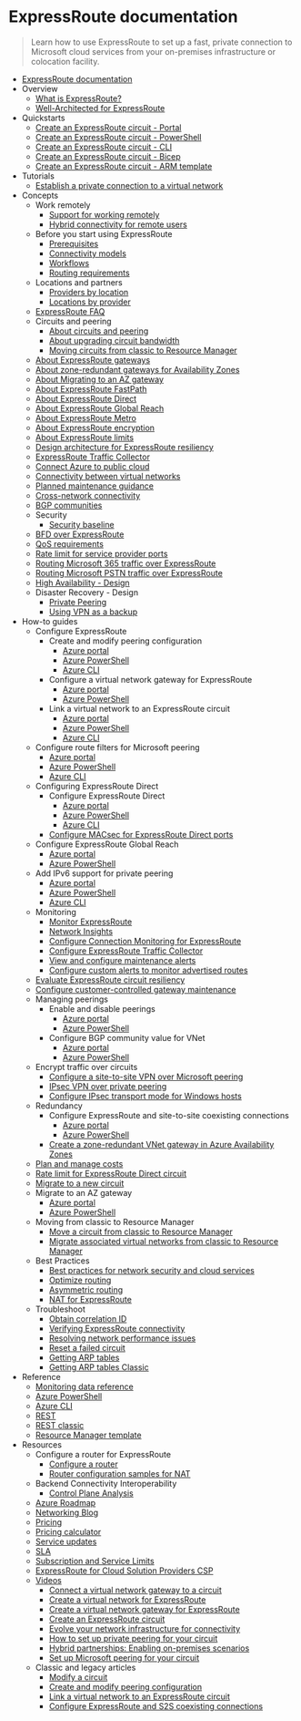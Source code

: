 # ExpressRoute documentation
> Learn how to use ExpressRoute to set up a fast, private connection to Microsoft cloud services from your on-premises infrastructure or colocation facility.
  - [ExpressRoute documentation](https://learn.microsoft.com/en-us/azure/expressroute/)
  - Overview
    - [What is ExpressRoute?](https://learn.microsoft.com/en-us/azure/expressroute/expressroute-introduction)
    - [Well-Architected for ExpressRoute](https://learn.microsoft.com/azure/well-architected/service-guides/azure-expressroute)
  - Quickstarts
    - [Create an ExpressRoute circuit - Portal](https://learn.microsoft.com/en-us/azure/expressroute/expressroute-howto-circuit-portal-resource-manager)
    - [Create an ExpressRoute circuit - PowerShell](https://learn.microsoft.com/en-us/azure/expressroute/expressroute-howto-circuit-arm)
    - [Create an ExpressRoute circuit - CLI](https://learn.microsoft.com/en-us/azure/expressroute/howto-circuit-cli)
    - [Create an ExpressRoute circuit - Bicep](https://learn.microsoft.com/en-us/azure/expressroute/quickstart-create-expressroute-vnet-bicep)
    - [Create an ExpressRoute circuit - ARM template](https://learn.microsoft.com/en-us/azure/expressroute/quickstart-create-expressroute-vnet-template)
  - Tutorials
    - [Establish a private connection to a virtual network](https://learn.microsoft.com/en-us/azure/expressroute/configure-expressroute-private-peering)
  - Concepts
    - Work remotely
      - [Support for working remotely](https://learn.microsoft.com/en-us/azure/networking/working-remotely-support?toc=/azure/expressroute/toc.json)
      - [Hybrid connectivity for remote users](https://learn.microsoft.com/en-us/azure/expressroute/work-remotely-support)
    - Before you start using ExpressRoute
      - [Prerequisites](https://learn.microsoft.com/en-us/azure/expressroute/expressroute-prerequisites)
      - [Connectivity models](https://learn.microsoft.com/en-us/azure/expressroute/expressroute-connectivity-models)
      - [Workflows](https://learn.microsoft.com/en-us/azure/expressroute/expressroute-workflows)
      - [Routing requirements](https://learn.microsoft.com/en-us/azure/expressroute/expressroute-routing)
    - Locations and partners
      - [Providers by location](https://learn.microsoft.com/en-us/azure/expressroute/expressroute-locations-providers)
      - [Locations by provider](https://learn.microsoft.com/en-us/azure/expressroute/expressroute-locations)
    - [ExpressRoute FAQ](https://learn.microsoft.com/en-us/azure/expressroute/expressroute-faqs)
    - Circuits and peering
      - [About circuits and peering](https://learn.microsoft.com/en-us/azure/expressroute/expressroute-circuit-peerings)
      - [About upgrading circuit bandwidth](https://learn.microsoft.com/en-us/azure/expressroute/about-upgrade-circuit-bandwidth)
      - [Moving circuits from classic to Resource Manager](https://learn.microsoft.com/en-us/azure/expressroute/expressroute-move)
    - [About ExpressRoute gateways](https://learn.microsoft.com/en-us/azure/expressroute/expressroute-about-virtual-network-gateways)
    - [About zone-redundant gateways for Availability Zones](https://learn.microsoft.com/en-us/azure/vpn-gateway/about-zone-redundant-vnet-gateways?toc=/azure/expressroute/toc.json)
    - [About Migrating to an AZ gateway](https://learn.microsoft.com/en-us/azure/expressroute/gateway-migration)
    - [About ExpressRoute FastPath](https://learn.microsoft.com/en-us/azure/expressroute/about-fastpath)
    - [About ExpressRoute Direct](https://learn.microsoft.com/en-us/azure/expressroute/expressroute-erdirect-about)
    - [About ExpressRoute Global Reach](https://learn.microsoft.com/en-us/azure/expressroute/expressroute-global-reach)
    - [About ExpressRoute Metro](https://learn.microsoft.com/en-us/azure/expressroute/metro)
    - [About ExpressRoute encryption](https://learn.microsoft.com/en-us/azure/expressroute/expressroute-about-encryption)
    - [About ExpressRoute limits](https://learn.microsoft.com/en-us/azure/azure-resource-manager/management/azure-subscription-service-limits?toc=/azure/expressroute/toc.json)
    - [Design architecture for ExpressRoute resiliency](https://learn.microsoft.com/en-us/azure/expressroute/design-architecture-for-resiliency)
    - [ExpressRoute Traffic Collector](https://learn.microsoft.com/en-us/azure/expressroute/traffic-collector)
    - [Connect Azure to public cloud](https://learn.microsoft.com/en-us/azure/expressroute/expressroute-connect-azure-to-public-cloud)
    - [Connectivity between virtual networks](https://learn.microsoft.com/en-us/azure/expressroute/virtual-network-connectivity-guidance)
    - [Planned maintenance guidance](https://learn.microsoft.com/en-us/azure/expressroute/planned-maintenance)
    - [Cross-network connectivity](https://learn.microsoft.com/en-us/azure/expressroute/cross-network-connectivity)
    - [BGP communities](https://learn.microsoft.com/en-us/azure/expressroute/bgp-communities)
    - Security
      - [Security baseline](https://learn.microsoft.com/security/benchmark/azure/baselines/expressroute-security-baseline?toc=/azure/expressroute/TOC.json)
    - [BFD over ExpressRoute](https://learn.microsoft.com/en-us/azure/expressroute/expressroute-bfd)
    - [QoS requirements](https://learn.microsoft.com/en-us/azure/expressroute/expressroute-qos)
    - [Rate limit for service provider ports](https://learn.microsoft.com/en-us/azure/expressroute/provider-rate-limit)
    - [Routing Microsoft 365 traffic over ExpressRoute](https://learn.microsoft.com/microsoft-365/enterprise/azure-expressroute?toc=/azure/expressroute/TOC.json)
    - [Routing Microsoft PSTN traffic over ExpressRoute](https://learn.microsoft.com/en-us/azure/expressroute/using-expressroute-for-microsoft-pstn)
    - [High Availability - Design](https://learn.microsoft.com/en-us/azure/expressroute/designing-for-high-availability-with-expressroute)
    - Disaster Recovery - Design
      - [Private Peering](https://learn.microsoft.com/en-us/azure/expressroute/designing-for-disaster-recovery-with-expressroute-privatepeering)
      - [Using VPN as a backup](https://learn.microsoft.com/en-us/azure/expressroute/use-s2s-vpn-as-backup-for-expressroute-privatepeering)
  - How-to guides
    - Configure ExpressRoute
      - Create and modify peering configuration
        - [Azure portal](https://learn.microsoft.com/en-us/azure/expressroute/expressroute-howto-routing-portal-resource-manager)
        - [Azure PowerShell](https://learn.microsoft.com/en-us/azure/expressroute/expressroute-howto-routing-arm)
        - [Azure CLI](https://learn.microsoft.com/en-us/azure/expressroute/howto-routing-cli)
      - Configure a virtual network gateway for ExpressRoute
        - [Azure portal](https://learn.microsoft.com/en-us/azure/expressroute/expressroute-howto-add-gateway-portal-resource-manager)
        - [Azure PowerShell](https://learn.microsoft.com/en-us/azure/expressroute/expressroute-howto-add-gateway-resource-manager)
      - Link a virtual network to an ExpressRoute circuit
        - [Azure portal](https://learn.microsoft.com/en-us/azure/expressroute/expressroute-howto-linkvnet-portal-resource-manager)
        - [Azure PowerShell](https://learn.microsoft.com/en-us/azure/expressroute/expressroute-howto-linkvnet-arm)
        - [Azure CLI](https://learn.microsoft.com/en-us/azure/expressroute/expressroute-howto-linkvnet-cli)
    - Configure route filters for Microsoft peering
      - [Azure portal](https://learn.microsoft.com/en-us/azure/expressroute/how-to-routefilter-portal)
      - [Azure PowerShell](https://learn.microsoft.com/en-us/azure/expressroute/how-to-routefilter-powershell)
      - [Azure CLI](https://learn.microsoft.com/en-us/azure/expressroute/how-to-routefilter-cli)
    - Configuring ExpressRoute Direct
      - Configure ExpressRoute Direct
        - [Azure portal](https://learn.microsoft.com/en-us/azure/expressroute/how-to-expressroute-direct-portal)
        - [Azure PowerShell](https://learn.microsoft.com/en-us/azure/expressroute/expressroute-howto-erdirect)
        - [Azure CLI](https://learn.microsoft.com/en-us/azure/expressroute/expressroute-howto-expressroute-direct-cli)
      - [Configure MACsec for ExpressRoute Direct ports](https://learn.microsoft.com/en-us/azure/expressroute/expressroute-howto-macsec)
    - Configure ExpressRoute Global Reach
      - [Azure portal](https://learn.microsoft.com/en-us/azure/expressroute/expressroute-howto-set-global-reach-portal)
      - [Azure PowerShell](https://learn.microsoft.com/en-us/azure/expressroute/expressroute-howto-set-global-reach)
    - Add IPv6 support for private peering
      - [Azure portal](https://learn.microsoft.com/en-us/azure/expressroute/expressroute-howto-add-ipv6-portal)
      - [Azure PowerShell](https://learn.microsoft.com/en-us/azure/expressroute/expressroute-howto-add-ipv6-powershell)
      - [Azure CLI](https://learn.microsoft.com/en-us/azure/expressroute/expressroute-howto-add-ipv6-cli)
    - Monitoring
      - [Monitor ExpressRoute](https://learn.microsoft.com/en-us/azure/expressroute/monitor-expressroute)
      - [Network Insights](https://learn.microsoft.com/en-us/azure/expressroute/expressroute-network-insights)
      - [Configure Connection Monitoring for ExpressRoute](https://learn.microsoft.com/en-us/azure/expressroute/how-to-configure-connection-monitor)
      - [Configure ExpressRoute Traffic Collector](https://learn.microsoft.com/en-us/azure/expressroute/how-to-configure-traffic-collector)
      - [View and configure maintenance alerts](https://learn.microsoft.com/en-us/azure/expressroute/maintenance-alerts)
      - [Configure custom alerts to monitor advertised routes](https://learn.microsoft.com/en-us/azure/expressroute/how-to-custom-route-alert)
    - [Evaluate ExpressRoute circuit resiliency](https://learn.microsoft.com/en-us/azure/expressroute/evaluate-circuit-resiliency)
    - [Configure customer-controlled gateway maintenance](https://learn.microsoft.com/en-us/azure/expressroute/customer-controlled-gateway-maintenance)
    - Managing peerings
      - Enable and disable peerings
        - [Azure portal](https://learn.microsoft.com/en-us/azure/expressroute/expressroute-howto-reset-peering-portal)
        - [Azure PowerShell](https://learn.microsoft.com/en-us/azure/expressroute/expressroute-howto-reset-peering)
      - Configure BGP community value for VNet
        - [Azure portal](https://learn.microsoft.com/en-us/azure/expressroute/how-to-configure-custom-bgp-communities-portal)
        - [Azure PowerShell](https://learn.microsoft.com/en-us/azure/expressroute/how-to-configure-custom-bgp-communities)
    - Encrypt traffic over circuits
      - [Configure a site-to-site VPN over Microsoft peering](https://learn.microsoft.com/en-us/azure/expressroute/site-to-site-vpn-over-microsoft-peering)
      - [IPsec VPN over private peering](https://learn.microsoft.com/en-us/azure/vpn-gateway/site-to-site-vpn-private-peering?toc=/azure/expressroute/toc.json)
      - [Configure IPsec transport mode for Windows hosts](https://learn.microsoft.com/en-us/azure/expressroute/expressroute-howto-ipsec-transport-private-windows)
    - Redundancy
      - Configure ExpressRoute and site-to-site coexisting connections
        - [Azure portal](https://learn.microsoft.com/en-us/azure/expressroute/how-to-configure-coexisting-gateway-portal)
        - [Azure PowerShell](https://learn.microsoft.com/en-us/azure/expressroute/expressroute-howto-coexist-resource-manager)
      - [Create a zone-redundant VNet gateway in Azure Availability Zones](https://learn.microsoft.com/en-us/azure/vpn-gateway/create-zone-redundant-vnet-gateway?toc=/azure/expressroute/toc.json)
    - [Plan and manage costs](https://learn.microsoft.com/en-us/azure/expressroute/plan-manage-cost)
    - [Rate limit for ExpressRoute Direct circuit](https://learn.microsoft.com/en-us/azure/expressroute/rate-limit)
    - [Migrate to a new circuit](https://learn.microsoft.com/en-us/azure/expressroute/circuit-migration)
    - Migrate to an AZ gateway
      - [Azure portal](https://learn.microsoft.com/en-us/azure/expressroute/expressroute-howto-gateway-migration-portal)
      - [Azure PowerShell](https://learn.microsoft.com/en-us/azure/expressroute/expressroute-howto-gateway-migration-powershell)
    - Moving from classic to Resource Manager
      - [Move a circuit from classic to Resource Manager](https://learn.microsoft.com/en-us/azure/expressroute/expressroute-howto-move-arm)
      - [Migrate associated virtual networks from classic to Resource Manager](https://learn.microsoft.com/en-us/azure/expressroute/expressroute-migration-classic-resource-manager)
    - Best Practices
      - [Best practices for network security and cloud services](https://learn.microsoft.com/azure/cloud-adoption-framework/reference/networking-vdc)
      - [Optimize routing](https://learn.microsoft.com/en-us/azure/expressroute/expressroute-optimize-routing)
      - [Asymmetric routing](https://learn.microsoft.com/en-us/azure/expressroute/expressroute-asymmetric-routing)
      - [NAT for ExpressRoute](https://learn.microsoft.com/en-us/azure/expressroute/expressroute-nat)
    - Troubleshoot
      - [Obtain correlation ID](https://learn.microsoft.com/en-us/azure/expressroute/get-correlation-id)
      - [Verifying ExpressRoute connectivity](https://learn.microsoft.com/en-us/azure/expressroute/expressroute-troubleshooting-expressroute-overview)
      - [Resolving network performance issues](https://learn.microsoft.com/en-us/azure/expressroute/expressroute-troubleshooting-network-performance)
      - [Reset a failed circuit](https://learn.microsoft.com/en-us/azure/expressroute/reset-circuit)
      - [Getting ARP tables](https://learn.microsoft.com/en-us/azure/expressroute/expressroute-troubleshooting-arp-resource-manager)
      - [Getting ARP tables Classic](https://learn.microsoft.com/en-us/azure/expressroute/expressroute-troubleshooting-arp-classic)
  - Reference
    - [Monitoring data reference](https://learn.microsoft.com/en-us/azure/expressroute/monitor-expressroute-reference)
    - [Azure PowerShell](https://learn.microsoft.com/powershell/module/az.network)
    - [Azure CLI](https://learn.microsoft.com/cli/azure/network/express-route)
    - [REST](https://learn.microsoft.com/rest/api/expressroute/)
    - [REST classic](https://learn.microsoft.com/previous-versions/azure/reference/dn606310(v=azure.100))
    - [Resource Manager template](https://learn.microsoft.com/azure/templates/microsoft.network/expressroutecircuits)
  - Resources
    - Configure a router for ExpressRoute
      - [Configure a router](https://learn.microsoft.com/en-us/azure/expressroute/expressroute-config-samples-routing)
      - [Router configuration samples for NAT](https://learn.microsoft.com/en-us/azure/expressroute/expressroute-config-samples-nat)
    - Backend Connectivity Interoperability
      - [Control Plane Analysis](https://learn.microsoft.com/en-us/azure/networking/connectivity-interoperability-control-plane?toc=/azure/expressroute/toc.json)
    - [Azure Roadmap](https://azure.microsoft.com/roadmap/?category=networking)
    - [Networking Blog](https://azure.microsoft.com/blog/topics/networking/)
    - [Pricing](https://azure.microsoft.com/pricing/details/expressroute/)
    - [Pricing calculator](https://azure.microsoft.com/pricing/calculator/)
    - [Service updates](https://azure.microsoft.com/updates/?product=expressroute)
    - [SLA](https://azure.microsoft.com/support/legal/sla/)
    - [Subscription and Service Limits](https://learn.microsoft.com/en-us/azure/azure-resource-manager/management/azure-subscription-service-limits?toc=/azure/expressroute/toc.json)
    - [ExpressRoute for Cloud Solution Providers CSP](https://learn.microsoft.com/en-us/azure/expressroute/expressroute-for-cloud-solution-providers)
    - [Videos](https://azure.microsoft.com/documentation/videos/index/?services=expressroute)
      - [Connect a virtual network gateway to a circuit](https://azure.microsoft.com/documentation/videos/azure-expressroute-how-to-create-a-connection-between-your-vpn-gateway-and-expressroute-circuit/)
      - [Create a virtual network for ExpressRoute](https://azure.microsoft.com/documentation/videos/azure-expressroute-how-to-create-a-virtual-network/)
      - [Create a virtual network gateway for ExpressRoute](https://azure.microsoft.com/documentation/videos/azure-expressroute-how-to-create-a-vpn-gateway-for-your-virtual-network/)
      - [Create an ExpressRoute circuit](https://azure.microsoft.com/documentation/videos/azure-expressroute-how-to-create-an-expressroute-circuit/)
      - [Evolve your network infrastructure for connectivity](https://learn.microsoft.com/events/ignite-2015/brk2481)
      - [How to set up private peering for your circuit](https://azure.microsoft.com/documentation/videos/azure-expressroute-how-to-set-up-azure-private-peering-for-your-expressroute-circuit/)
      - [Hybrid partnerships: Enabling on-premises scenarios](https://learn.microsoft.com/events/ignite-2015/brk1454)
      - [Set up Microsoft peering for your circuit](https://azure.microsoft.com/documentation/videos/azure-expressroute-how-to-set-up-microsoft-peering-for-your-expressroute-circuit/)
    - Classic and legacy articles
      - [Modify a circuit](https://learn.microsoft.com/en-us/azure/expressroute/expressroute-howto-circuit-classic)
      - [Create and modify peering configuration](https://learn.microsoft.com/en-us/azure/expressroute/expressroute-howto-routing-classic)
      - [Link a virtual network to an ExpressRoute circuit](https://learn.microsoft.com/en-us/azure/expressroute/expressroute-howto-linkvnet-classic)
      - [Configure ExpressRoute and S2S coexisting connections](https://learn.microsoft.com/en-us/azure/expressroute/expressroute-howto-coexist-classic)
